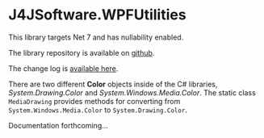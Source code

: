 # J4JSoftware.WPFUtilities

This library targets Net 7 and has nullability enabled.

The library repository is available on [github](https://github.com/markolbert/ProgrammingUtilities/blob/master/docs/wpf-utilities.md).

The change log is [available here](changes.md).

There are two different **Color** objects inside of the C# libraries, *System.Drawing.Color* and *System.Windows.Media.Color*. The static class `MediaDrawing` provides methods for converting from `System.Windows.Media.Color` to `System.Drawing.Color`.

Documentation forthcoming...
